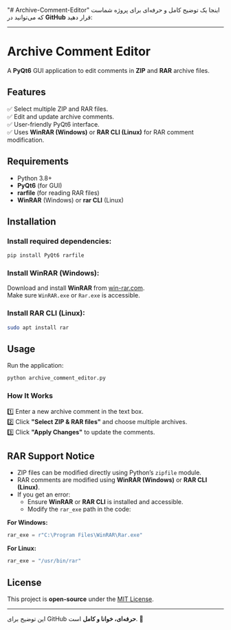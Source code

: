 "# Archive-Comment-Editor" 
اینجا یک توضیح کامل و حرفه‌ای برای پروژه شماست که می‌توانید در **GitHub** قرار دهید:  

---

# **Archive Comment Editor**  
A **PyQt6** GUI application to edit comments in **ZIP** and **RAR** archive files.  

## **Features**  
✅ Select multiple ZIP and RAR files.  
✅ Edit and update archive comments.  
✅ User-friendly PyQt6 interface.  
✅ Uses **WinRAR (Windows)** or **RAR CLI (Linux)** for RAR comment modification.  

## **Requirements**  
- Python 3.8+  
- **PyQt6** (for GUI)  
- **rarfile** (for reading RAR files)  
- **WinRAR** (Windows) or **rar CLI** (Linux)  

## **Installation**  
### Install required dependencies:  
```bash
pip install PyQt6 rarfile
```
### Install **WinRAR** (Windows):  
Download and install **WinRAR** from [win-rar.com](https://www.win-rar.com/).  
Make sure `WinRAR.exe` or `Rar.exe` is accessible.  

### Install **RAR CLI** (Linux):  
```bash
sudo apt install rar
```

## **Usage**  
Run the application:  
```bash
python archive_comment_editor.py
```

### **How It Works**  
1️⃣ Enter a new archive comment in the text box.  
2️⃣ Click **"Select ZIP & RAR files"** and choose multiple archives.  
3️⃣ Click **"Apply Changes"** to update the comments.  

## **RAR Support Notice**  
- ZIP files can be modified directly using Python’s `zipfile` module.  
- RAR comments are modified using **WinRAR (Windows)** or **RAR CLI (Linux)**.  
- If you get an error:  
  - Ensure **WinRAR** or **RAR CLI** is installed and accessible.  
  - Modify the `rar_exe` path in the code:  

**For Windows:**  
```python
rar_exe = r"C:\Program Files\WinRAR\Rar.exe"
```
**For Linux:**  
```python
rar_exe = "/usr/bin/rar"
```

## **License**  
This project is **open-source** under the [MIT License](LICENSE).  

---

این توضیح برای GitHub **حرفه‌ای، خوانا و کامل** است. 🚀
